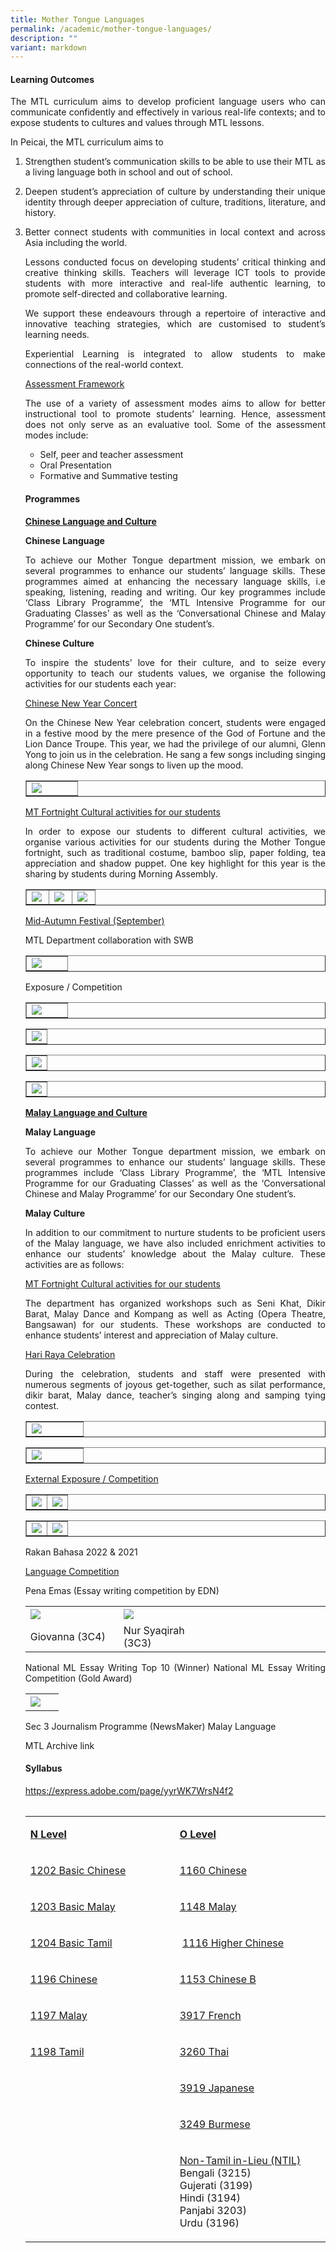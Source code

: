 ```yaml
---
title: Mother Tongue Languages
permalink: /academic/mother-tongue-languages/
description: ""
variant: markdown
---
```

<h4><strong>Learning Outcomes</strong></h4>
<p></p><p align="justify">The MTL curriculum aims to develop proficient language users who can communicate confidently and effectively in various real-life contexts; and to expose students to cultures and values through MTL lessons.</p>
<p>In Peicai, the MTL curriculum aims to</p>
<ol>
<li><p align="justify">Strengthen student’s communication skills to be able to use their MTL as a living language both in school and out of school.
</p></li><li><p align="justify">Deepen student’s appreciation of culture by understanding their unique identity through deeper appreciation of culture, traditions, literature, and history.
</p></li><li><p align="justify">Better connect students with communities in local context and across Asia including the world.
</p><p></p><p align="justify">Lessons conducted focus on developing students’ critical thinking and creative thinking skills. Teachers will leverage ICT tools to provide students with more interactive and real-life authentic learning, to promote self-directed and collaborative learning.</p>
<p></p><p align="justify">We support these endeavours through a repertoire of interactive and innovative teaching strategies, which are customised to student’s learning needs.</p>
<p></p><p align="justify">Experiential Learning is integrated to allow students to make connections of the real-world context.</p>
<p><u>Assessment Framework</u></p>
<p></p><p align="justify">The use of a variety of assessment modes aims to allow for better instructional tool to promote students’ learning. Hence, assessment does not only serve as an evaluative tool. Some of the assessment modes include:</p>
<ul>
<li aria-level="1">Self, peer and teacher assessment</li>
<li aria-level="1">Oral Presentation</li>
<li aria-level="1">Formative and Summative testing</li>
</ul>
<h4><strong>Programmes</strong></h4>
<p><span style="text-decoration: underline;"><strong>Chinese Language and Culture</strong></span></p>
<p><strong>Chinese Language</strong></p>
<p></p><p align="justify">To achieve our Mother Tongue department mission, we embark on several programmes to enhance our students’ language skills. These programmes aimed at enhancing the necessary language skills, i.e speaking, listening, reading and writing. Our key programmes include ‘Class Library Programme’, the ‘MTL Intensive Programme for our Graduating Classes’ as well as the ‘Conversational Chinese and Malay Programme’ for our Secondary One student’s.</p>
<p><strong>Chinese Culture</strong></p>
<p></p><p align="justify">To inspire the students’ love for their culture, and to seize every opportunity to teach our students values, we organise the following activities for our students each year:</p>
<p><u>Chinese New Year Concert </u></p>
<p></p><p align="justify">On the Chinese New Year celebration concert, students were engaged in a festive mood by the mere presence of the God of Fortune and the Lion Dance Troupe.  This year, we had the privilege of our alumni, Glenn Yong to join us in the celebration.  He sang a few songs including singing along Chinese New Year songs to liven up the mood.</p>
<table style="border-collapse: collapse; width: 100%;" border="1">
<tbody>
<tr>
<td style="width: 40%;"><img src="/images/Chinese_New_Year_Concert.JPG"></td>
</tr>
</tbody>
</table>	
<p><u>MT Fortnight Cultural activities for our students</u></p>
<p></p><p align="justify">In order to expose our students to different cultural activities, we organise various activities for our students during the Mother Tongue fortnight, such as traditional costume, bamboo slip, paper folding, tea appreciation and shadow puppet.  One key highlight for this year is the sharing by students during Morning Assembly.</p>
<table style="border-collapse: collapse; width: 100%;" border="1">
<tbody>
<tr>
<td style="width: 30%;"><img src="/images/MTL_2A.jpg"></td>
<td style="width: 30%;"><img src="/images/MTL9.JPG"></td>
<td style="width: 30%;"><img src="/images/MTL10.jpg"></td>
</tr>
</tbody>
</table>
<p><u>Mid-Autumn Festival (September)</u></p>
<p>MTL Department collaboration with SWB</p>
<table style="border-collapse: collapse; width: 100%;" border="1">
<tbody>
<tr>
<td style="width: 50%;"><img src="/images/MTL11.JPG"></td>
</tr>
</tbody>
</table>
<p>Exposure / Competition</p>
<table style="border-collapse: collapse; width: 100%;" border="1">
<tbody>
<tr>
<td style="width: 50%;"><img src="/images/MTL12.JPG"></td>
</tr>
</tbody>
</table>
<table style="border-collapse: collapse; width: 100%;" border="1">
<tbody>
<tr>
<td style="width: 100%;"><img src="/images/MTL13.JPG"></td>
</tr>
</tbody>
</table>
<table style="border-collapse: collapse; width: 100%;" border="1">
<tbody>
<tr>
<td style="width: 100%;"><img src="/images/MTL14.JPG"></td>
</tr>
</tbody>
</table>
<table style="border-collapse: collapse; width: 100%;" border="1">
<tbody>
<tr>
<td style="width: 100%;"><img src="/images/MTL15A.JPG"></td>
</tr>
</tbody>
</table>

<p><span style="text-decoration: underline;"><strong>Malay Language and Culture</strong></span></p>
<p><strong>Malay Language</strong></p>
<p></p><p align="justify">To achieve our Mother Tongue department mission, we embark on several programmes to enhance our students’ language skills. These programmes include ‘Class Library Programme’, the ‘MTL Intensive Programme for our Graduating Classes’ as well as the ‘Conversational Chinese and Malay Programme’ for our Secondary One student’s. </p>
<p><strong>Malay Culture</strong></p>
<p></p><p align="justify">In addition to our commitment to nurture students to be proficient users of the Malay language, we have also included enrichment activities to enhance our students’ knowledge about the Malay culture. These activities are as follows:</p>
<p><u>MT Fortnight Cultural activities for our students</u></p><p></p><p align="justify">The department has organized workshops such as Seni Khat, Dikir Barat, Malay Dance and Kompang as well as Acting (Opera Theatre, Bangsawan) for our students. These workshops are conducted to enhance students’ interest and appreciation of Malay culture.&nbsp;</p>
<p><u>Hari Raya Celebration</u></p><p></p>
<p></p><p align="justify">During the celebration, students and staff were presented with numerous segments of joyous get-together, such as silat performance, dikir barat, Malay dance, teacher’s singing along and samping tying contest.</p>
<table style="border-collapse: collapse; width: 100%;" border="1">
<tbody>
<tr>
<td style="width: 36%;"><img src="/images/MTL17.JPG"></td>
</tr>
</tbody>
</table>
<table style="border-collapse: collapse; width: 100%;" border="1">
<tbody>
<tr>
<td style="width: 36%;"><img src="/images/MTL18.JPG"></td>
</tr>
</tbody>
</table>
<p><u>External Exposure / Competition</u></p>
<table style="border-collapse: collapse; width: 100%;" border="1">
<tbody>
<tr>
<td style="width: 50%;"><img src="/images/MTL19.JPG"></td>
<td style="width: 50%;"><img src="/images/MTL20.JPG"></td>
</tr>
</tbody>
</table>
<table style="border-collapse: collapse; width: 100%;" border="1">
<tbody>
<tr>
<td style="width: 50%;"><img src="/images/MTL21.JPG"></td>
<td style="width: 50%;"><img src="/images/MTL22.JPG"></td>
</tr>
</tbody>
</table>

<p>Rakan Bahasa 2022 &amp; 2021</p>
<p><u>Language Competition</u></p>
<p>Pena Emas (Essay writing competition by EDN)</p>
<table style="border-collapse: collapse; width: 100%;" border="0">
<tbody>
<tr>
<td style="width: 31%;"><img src="/images/mtl14.png"></td>
<td style="width: 28%;"><img src="/images/mtl15.jpg"></td>
<td style="width: 41%;">&nbsp;</td>
</tr>
<tr>
<td style="width: 31%;">Giovanna (3C4)</td>
<td style="width: 28%;">Nur Syaqirah (3C3)</td>
<td style="width: 41%;">&nbsp;</td>
</tr>
</tbody>
</table>
<p></p><p align="justify">National ML Essay Writing Top 10 (Winner)&nbsp;National ML Essay Writing Competition (Gold Award)</p>
<table style="border-collapse: collapse; width: 100%;" border="0">
<tbody>
<tr>
<td style="width: 60%;"><img src="/images/mtl17.jpg"></td>
<td style="width: 40%;">&nbsp;</td>
</tr>
</tbody>
</table>
<p></p><p align="justify">Sec 3 Journalism Programme (NewsMaker) Malay Language</p>
<p>MTL Archive link</p><h4><strong>Syllabus</strong></h4>
<p><a href="https://express.adobe.com/page/yyrWK7WrsN4f2">https://express.adobe.com/page/yyrWK7WrsN4f2</a></p>
<table style="border-collapse: collapse; width: 100%;" border="0">
</table><table width="588">
<tbody>
<tr>
<td width="294">
<p><strong><u>N Level</u></strong></p>
</td>
<td width="294">
<p><strong><u>O Level</u></strong></p>
</td>
</tr>
<tr>
<td width="294">
<p><a href="https://www.seab.gov.sg/docs/default-source/national-examinations/syllabus/nlevel/2022syllabus/1202_y22_sy.pdf">1202 Basic Chinese</a>&nbsp;</p>
</td>
<td width="294">
<p><a href="https://www.seab.gov.sg/docs/default-source/national-examinations/syllabus/olevel/2022syllabus/1160_y22_sy.pdf">1160 Chinese</a></p>
</td>
</tr>
<tr>
<td width="294">
<p><a href="https://www.seab.gov.sg/docs/default-source/national-examinations/syllabus/nlevel/2022syllabus/1203_y22_sy.pdf">1203 Basic Malay</a></p>
</td>
<td width="294">
<p><a href="https://www.seab.gov.sg/docs/default-source/national-examinations/syllabus/olevel/2022syllabus/1148_y22_sy.pdf">1148 Malay</a></p>
</td>
</tr>
<tr>
<td width="294">
<p><a href="https://www.seab.gov.sg/docs/default-source/national-examinations/syllabus/nlevel/2022syllabus/1204_y22_sy.pdf">1204 Basic Tamil</a></p>
</td>
<td width="294">
<p>&nbsp;<a href="https://www.seab.gov.sg/docs/default-source/national-examinations/syllabus/olevel/2022syllabus/1116_y22_sy.pdf">1116 Higher Chinese</a></p>
</td>
</tr>
<tr>
<td width="294">
<p><a href="https://www.seab.gov.sg/docs/default-source/national-examinations/syllabus/nlevel/2022syllabus/1196_y22_sy.pdf">1196 Chinese</a></p>
</td>
<td width="294">
<p><a href="https://www.seab.gov.sg/docs/default-source/national-examinations/syllabus/olevel/2022syllabus/1153_y22_sy.pdf">1153 Chinese B</a></p>
</td>
</tr>
<tr>
<td width="294">
<p><a href="https://www.seab.gov.sg/docs/default-source/national-examinations/syllabus/nlevel/2022syllabus/1197_y22_sy.pdf">1197 Malay</a></p>
</td>
<td width="294">
<p><a href="https://www.seab.gov.sg/docs/default-source/national-examinations/syllabus/olevel/2022syllabus/3917_y22_sy.pdf">3917 French</a></p>
</td>
</tr>
<tr>
<td width="294">
<p><a href="https://www.seab.gov.sg/docs/default-source/national-examinations/syllabus/nlevel/2022syllabus/1198_y22_sy.pdf">1198 Tamil</a></p>
</td>
<td width="294">
<p><a href="https://www.seab.gov.sg/docs/default-source/national-examinations/syllabus/olevel/2022syllabus/3260_y22_sy.pdf">3260 Thai</a></p>
</td>
</tr>
<tr>
<td width="294">
</td>
<td width="294">
<p><a href="https://www.seab.gov.sg/docs/default-source/national-examinations/syllabus/olevel/2022syllabus/3919_y22_sy.pdf">3919 Japanese</a></p>
</td>
</tr>
<tr>
<td width="294">
</td>
<td width="294">
<p><a href="https://www.seab.gov.sg/docs/default-source/national-examinations/syllabus/olevel/2022syllabus/3249_y22_sy.pdf">3249 Burmese</a></p>
</td>
</tr>
<tr>
<td width="294">
</td>
<td width="294">
<p><a href="https://www.seab.gov.sg/docs/default-source/national-examinations/syllabus/olevel/2022syllabus/3194_y22_sy.pdf">Non-Tamil in-Lieu (NTIL)</a><br>Bengali (3215)<br>Gujerati (3199)<br>Hindi (3194)<br>Panjabi 3203)<br>Urdu (3196)</p>
</td>
</tr>
</tbody>
</table></li></ol>
